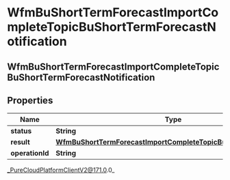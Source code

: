 # WfmBuShortTermForecastImportCompleteTopicBuShortTermForecastNotification

## WfmBuShortTermForecastImportCompleteTopicBuShortTermForecastNotification

## Properties

|Name | Type | Description | Notes|
|------------ | ------------- | ------------- | -------------|
| **status** | **String** |  | [optional] |
| **result** | [**WfmBuShortTermForecastImportCompleteTopicBuShortTermForecast**](WfmBuShortTermForecastImportCompleteTopicBuShortTermForecast) |  | [optional] |
| **operationId** | **String** |  | [optional] |



_PureCloudPlatformClientV2@171.0.0_
